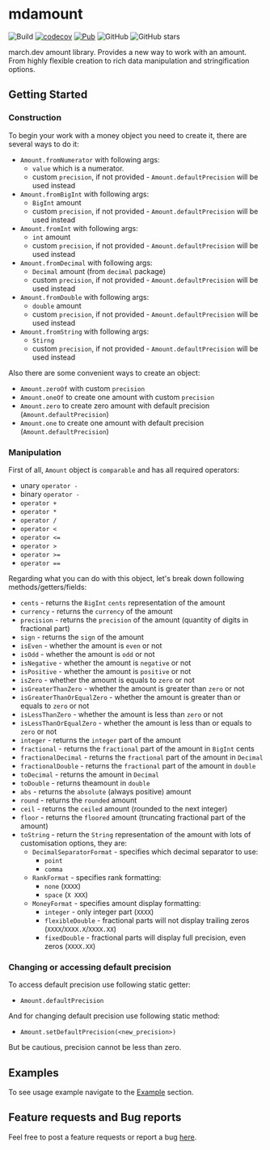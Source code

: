 # mdamount

![Build](https://github.com/marchdev-tk/mdamount/workflows/build/badge.svg)
[![codecov](https://codecov.io/gh/marchdev-tk/mdamount/branch/master/graph/badge.svg)](https://codecov.io/gh/marchdev-tk/mdamount)
[![Pub](https://img.shields.io/pub/v/mdamount.svg)](https://pub.dartlang.org/packages/mdamount)
![GitHub](https://img.shields.io/github/license/marchdev-tk/mdamount)
![GitHub stars](https://img.shields.io/github/stars/marchdev-tk/mdamount?style=social)

march.dev amount library. Provides a new way to work with an amount. From highly flexible creation to rich data manipulation and stringification options.

## Getting Started

### Construction

To begin your work with a money object you need to create it, there are several ways to do it:

  * `Amount.fromNumerator` with following args:
    * `value` which is a numerator.
    * custom `precision`, if not provided - `Amount.defaultPrecision` will be used instead
  * `Amount.fromBigInt` with following args:
    * `BigInt` amount
    * custom `precision`, if not provided - `Amount.defaultPrecision` will be used instead
  * `Amount.fromInt` with following args:
    * `int` amount
    * custom `precision`, if not provided - `Amount.defaultPrecision` will be used instead
  * `Amount.fromDecimal` with following args:
    * `Decimal` amount (from `decimal` package)
    * custom `precision`, if not provided - `Amount.defaultPrecision` will be used instead
  * `Amount.fromDouble` with following args:
    * `double` amount
    * custom `precision`, if not provided - `Amount.defaultPrecision` will be used instead
  * `Amount.fromString` with following args:
    * `Stirng`
    * custom `precision`, if not provided - `Amount.defaultPrecision` will be used instead

Also there are some convenient ways to create an object:

  * `Amount.zeroOf` with custom `precision`
  * `Amount.oneOf` to create one amount with custom `precision`
  * `Amount.zero` to create zero amount with default precision (`Amount.defaultPrecision`)
  * `Amount.one` to create one amount with default precision (`Amount.defaultPrecision`)

### Manipulation

First of all, `Amount` object is `comparable` and has all required operators:
  * unary `operator -`
  * binary `operator -`
  * `operator +`
  * `operator *`
  * `operator /`
  * `operator <`
  * `operator <=`
  * `operator >`
  * `operator >=`
  * `operator ==`

Regarding what you can do with this object, let's break down following methods/getters/fields:
  
  * `cents` - returns the `BigInt` `cents` representation of the amount 
  * `currency` - returns the `currency` of the amount
  * `precision` - returns the `precision` of the amount (quantity of digits in fractional part)
  * `sign` - returns the `sign` of the amount
  * `isEven` - whether the amount is `even` or not
  * `isOdd` - whether the amount is `odd` or not
  * `isNegative` - whether the amount is `negative` or not
  * `isPositive` - whether the amount is `positive` or not
  * `isZero` - whether the amount is equals to `zero` or not
  * `isGreaterThanZero` - whether the amount is greater than `zero` or not
  * `isGreaterThanOrEqualZero` - whether the amount is greater than or equals to `zero` or not
  * `isLessThanZero` - whether the amount is less than `zero` or not
  * `isLessThanOrEqualZero` - whether the amount is less than or equals to `zero` or not
  * `integer` - returns the `integer` part of the amount
  * `fractional` - returns the `fractional` part of the amount in `BigInt` cents
  * `fractionalDecimal` - returns the `fractional` part of the amount in `Decimal`
  * `fractionalDouble` - returns the `fractional` part of the amount in `double`
  * `toDecimal` - returns the amount in `Decimal`
  * `toDouble` - returns theamount in `double`
  * `abs` - returns the `absolute` (always positive) amount
  * `round` - returns the `rounded` amount
  * `ceil` - returns the `ceiled` amount (rounded to the next integer)
  * `floor` - returns the `floored` amount (truncating fractional part of the amount)
  * `toString` - return the `String` representation of the amount with lots of customisation options, they are:
    * `DecimalSeparatorFormat` - specifies which decimal separator to use:
      * `point`
      * `comma` 
    * `RankFormat` - specifies rank formatting:
      * `none` (`XXXX`)
      * `space` (`X XXX`)
    * `MoneyFormat` - specifies amount display formatting:
      * `integer` - only integer part (`XXXX`)
      * `flexibleDouble` - fractional parts will not display trailing zeros (`XXXX`/`XXXX.X`/`XXXX.XX`)
      * `fixedDouble` - fractional parts will display full precision, even zeros (`XXXX.XX`)

### Changing or accessing default precision

To access default precision use following static getter:
  * `Amount.defaultPrecision`

And for changing default precision use following static method:
  * `Amount.setDefaultPrecision(<new_precision>)`

But be cautious, precision cannot be less than zero.

## Examples

To see usage example navigate to the [Example](example/README.md) section.

## Feature requests and Bug reports

Feel free to post a feature requests or report a bug [here](https://github.com/marchdev-tk/mdamount/issues).
